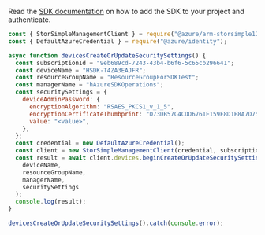 Read the [SDK documentation](https://github.com/Azure/azure-sdk-for-js/blob/%40azure%2Farm-storsimple1200series_2.0.1/sdk/storsimple1200series/arm-storsimple1200series/README.md) on how to add the SDK to your project and authenticate.

```javascript
const { StorSimpleManagementClient } = require("@azure/arm-storsimple1200series");
const { DefaultAzureCredential } = require("@azure/identity");

async function devicesCreateOrUpdateSecuritySettings() {
  const subscriptionId = "9eb689cd-7243-43b4-b6f6-5c65cb296641";
  const deviceName = "HSDK-T4ZA3EAJFR";
  const resourceGroupName = "ResourceGroupForSDKTest";
  const managerName = "hAzureSDKOperations";
  const securitySettings = {
    deviceAdminPassword: {
      encryptionAlgorithm: "RSAES_PKCS1_v_1_5",
      encryptionCertificateThumbprint: "D73DB57C4CDD6761E159F8D1E8A7D759424983FD",
      value: "<value>",
    },
  };
  const credential = new DefaultAzureCredential();
  const client = new StorSimpleManagementClient(credential, subscriptionId);
  const result = await client.devices.beginCreateOrUpdateSecuritySettingsAndWait(
    deviceName,
    resourceGroupName,
    managerName,
    securitySettings
  );
  console.log(result);
}

devicesCreateOrUpdateSecuritySettings().catch(console.error);
```
